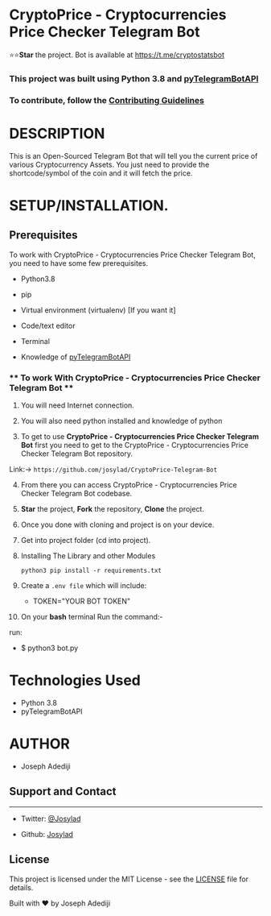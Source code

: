 # CryptoPrice - Cryptocurrencies Price Checker Telegram Bot 
⭐️⭐️**Star** the project.
Bot is available at https://t.me/cryptostatsbot

### **This project was built using Python 3.8 and [pyTelegramBotAPI](https://pypi.org/project/pyTelegramBotAPI/)** 

### To contribute, follow the [Contributing Guidelines](/CONTRIBUTING.md)


# DESCRIPTION

This is an Open-Sourced Telegram Bot that will tell you the current price of various Cryptocurrency Assets. You just need to provide the shortcode/symbol of the coin and it will fetch the price. 


# **SETUP/INSTALLATION.**
## Prerequisites

To work with CryptoPrice - Cryptocurrencies Price Checker Telegram Bot, you need to have some few prerequisites.

- Python3.8

- pip

- Virtual environment (virtualenv) [If you want it]

- Code/text editor

- Terminal

- Knowledge of [pyTelegramBotAPI](https://pypi.org/project/pyTelegramBotAPI/)



### ** To work With CryptoPrice - Cryptocurrencies Price Checker Telegram Bot **

1. You will need Internet connection.

2. You will also need python installed and knowledge of python

3. To get to use **CryptoPrice - Cryptocurrencies Price Checker Telegram Bot** first you need to get to the CryptoPrice - Cryptocurrencies Price Checker Telegram Bot repository. 

Link:-> ```https://github.com/josylad/CryptoPrice-Telegram-Bot```

4. From there you can access CryptoPrice - Cryptocurrencies Price Checker Telegram Bot codebase.

5. **Star** the project, **Fork** the repository, **Clone** the project.

6. Once you done with cloning and project is on your device.

7. Get into project folder (cd into project).

8. Installing The Library and other Modules

    `python3 pip install -r requirements.txt`

9. Create a ```.env file``` which will include:
    * TOKEN="YOUR BOT TOKEN"

10. On your **bash** terminal Run the command:- 

run: 
* $ python3 bot.py 

# Technologies Used

* Python 3.8
* pyTelegramBotAPI



# AUTHOR

* Joseph Adediji 

## Support and Contact
---

- Twitter: [@Josylad](https://twitter.com/josylad/)

- Github: [Josylad](https://github.com/josylad/)

## License
This project is licensed under the MIT License - see the [LICENSE](LICENSE) file for details.

Built with ❤️ by Joseph Adediji
